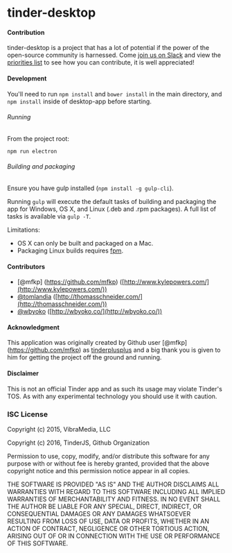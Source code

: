 tinder-desktop
========

#### Contribution ####

tinder-desktop is a project that has a lot of potential if the power of the open-source community is harnessed. Come [join us on Slack](http://tinderjs.com) and view the [priorities list](https://github.com/tinderjs/tinder-desktop/wiki/Development-Priorities) to see how you can contribute, it is well appreciated!

#### Development ####

You'll need to run `npm install` and `bower install` in the main directory, and `npm install` inside of desktop-app before starting.

###### Running

From the project root:

```
npm run electron
```

###### Building and packaging

Ensure you have gulp installed (`npm install -g gulp-cli`).

Running `gulp` will execute the default tasks of building and packaging the app for Windows, OS X, and Linux (.deb and .rpm packages). A full list of tasks is available via `gulp -T`. 

Limitations: 
- OS X can only be built and packaged on a Mac.
- Packaging Linux builds requires [fpm](https://github.com/jordansissel/fpm).

#### Contributors ####

- [@mfkp] (https://github.com/mfkp) ([http://www.kylepowers.com/](http://www.kylepowers.com/))
- [@tomlandia](https://github.com/tomlandia) ([http://thomasschneider.com/](http://thomasschneider.com/))
- [@wbyoko](https://github.com/wbyoko) ([http://wbyoko.co/](http://wbyoko.co/))

#### Acknowledgment ####

This application was originally created by Github user [@mfkp] (https://github.com/mfkp) as [tinderplusplus](https://github.com/mfkp/tinderplusplus) and a big thank you is given to him for getting the project off the ground and running.

#### Disclaimer ####

This is not an official Tinder app and as such its usage may violate Tinder's TOS. As with any experimental technology you should use it with caution.

### ISC License ###

Copyright (c) 2015, VibraMedia, LLC

Copyright (c) 2016, TinderJS, Github Organization

Permission to use, copy, modify, and/or distribute this software for any purpose with or without fee is hereby granted, provided that the above copyright notice and this permission notice appear in all copies.

THE SOFTWARE IS PROVIDED "AS IS" AND THE AUTHOR DISCLAIMS ALL WARRANTIES WITH REGARD TO THIS SOFTWARE INCLUDING ALL IMPLIED WARRANTIES OF MERCHANTABILITY AND FITNESS. IN NO EVENT SHALL THE AUTHOR BE LIABLE FOR ANY SPECIAL, DIRECT, INDIRECT, OR CONSEQUENTIAL DAMAGES OR ANY DAMAGES WHATSOEVER RESULTING FROM LOSS OF USE, DATA OR PROFITS, WHETHER IN AN ACTION OF CONTRACT, NEGLIGENCE OR OTHER TORTIOUS ACTION, ARISING OUT OF OR IN CONNECTION WITH THE USE OR PERFORMANCE OF THIS SOFTWARE.
